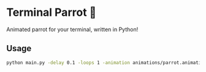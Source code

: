 # Terminal Parrot 🦜

Animated parrot for your terminal, written in Python!

## Usage

```bash
python main.py -delay 0.1 -loops 1 -animation animations/parrot.animation
